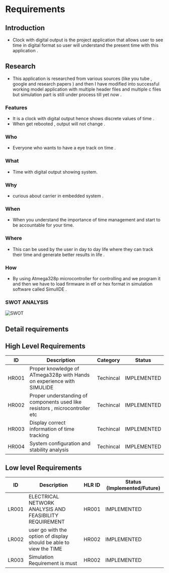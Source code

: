 # Requirements
## Introduction 
- Clock with digital output is the project application that allows user to see time in digital format so user will understand the present time with this application .
## Research
- This application is researched from various sources (like you tube , google and research papers ) and  then I have  modified into successful working model application with multiple header files and multiple c files  but simulation part is still under process till yet now .
### Features
- It is a clock with digital output hence shows discrete values of time .
- When get rebooted , output will not change .
### Who
- Everyone who wants to have a eye track on time .
### What
- Time with digital output showing system.
### Why
-  curious about carrier in embedded system . 
### When 
-  When you understand the importance of time management and start to be accountable for your time.
### Where
-  This can be  used by the user in day to day life where they can track their time and  generate better results in life .
### How
-  By using Atmega328p microcontroller for controlling and we program it and then we have to load firmware in elf or hex format in simulation software called  SimulIDE .
### SWOT ANALYSIS
![SWOT](https://user-images.githubusercontent.com/101577287/163710077-f63ac154-ca86-4134-9f5e-decfdda4df89.png)

## Detail requirements
## High Level Requirements
| ID | Description | Category | Status | 
| ----- | ----- | ------- | ---------|
| HR001 | Proper knowledge of ATmega328p with Hands on experience with SIMULIDE | Techincal | IMPLEMENTED | 
| HR002 | Proper understanding of components used like resistors , microcontroller etc | Techincal |  IMPLEMENTED  |
| HR003 | Display correct information of time tracking | Techincal |  IMPLEMENTED  |
| HR004 | System configuration and stability analysis | Techincal |  IMPLEMENTED  |
## Low level Requirements
 
| ID | Description | HLR ID | Status (Implemented/Future) |
| ------ | --------- | ------ | ----- |
| LR001 | ELECTRICAL NETWORK ANALYSIS AND FEASIBILITY REQUIREMENT | HR001 |  IMPLEMENTED  |
| LR002 | user go with the option of display should be able to view the TIME| HR002 |  IMPLEMENTED |
| LR003 | Simulation Requirement is must | HR002 | IMPLEMENTED |



